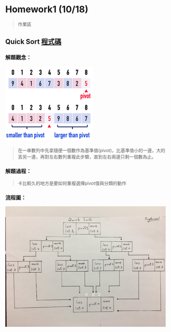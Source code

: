 # Homework1 (10/18)
> 作業區

## Quick Sort [程式碼](https://nbviewer.jupyter.org/github/tonyforreal/Tony-learning-note/blob/master/Homework/QuickSort.ipynb)

### 解題觀念：
![](/Homework/images/quicksort.png)
>在一串數列中先拿隨便一個數作為基準值(pivot)，比基準值小的一邊，大的丟另一邊，再對左右數列重複此步驟，直到左右兩邊只剩一個數為止。
### 解題過程：
>卡比較久的地方是要如何重複選擇pivot值與分類的動作
### 流程圖：
![](/Homework/images/quicksort%20flowchart.jpg)
